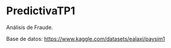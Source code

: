 # PredictivaTP1
Análisis de Fraude.

Base de datos: https://www.kaggle.com/datasets/ealaxi/paysim1

